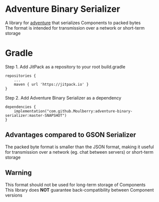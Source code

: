 # Adventure Binary Serializer

A library for [adventure](https://github.com/KyoriPowered/adventure) that serializes Components to packed bytes  
The format is intended for transmission over a network or short-term storage  

# Gradle
Step 1. Add JitPack as a repository to your root build.gradle
```
repositories {
    ...
    maven { url 'https://jitpack.io' }
}
```
Step 2. Add Adventure Binary Serializer as a dependency

```
dependencies {
    implementation("com.github.Moulberry:adventure-binary-serializer:master-SNAPSHOT")
}
```

## Advantages compared to GSON Serializer
The packed byte format is smaller than the JSON format, making it useful for transmission over a network (eg. chat between servers) or short-term storage  

## Warning
This format should not be used for long-term storage of Components  
This library does **NOT** guarantee back-compatibility between Component versions  
